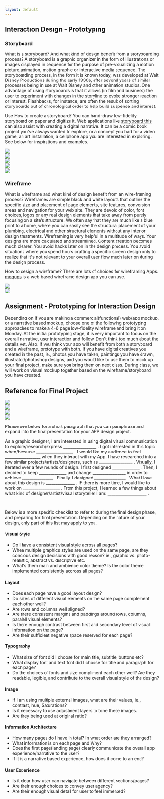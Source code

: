 ```yaml
---
layout: default 
---
```


## Interaction Design - Prototyping

### Storyboard

What is a storyboard? And what kind of design benefit from a storyboarding process? 
A storyboard is a graphic organizer in the form of illustrations or images displayed in sequence for the purpose of pre-visualizing a motion picture,animation, motion graphic or interactive media sequence. The storyboarding process, in the form it is known today, was developed at Walt Disney Productions during the early 1930s, after several years of similar processes being in use at Walt Disney and other animation studios. One advantage of using storyboards is that it allows (in film and business) the user to experiment with changes in the storyline to evoke stronger reaction or interest. Flashbacks, for instance, are often the result of sorting storyboards out of chronological order to help build suspense and interest.


Use How to create a storyboard? You can hand-draw low-fidelity storyboard on paper and digitize it. Web applications like [storyboard this](https://www.storyboardthat.com/storyboard-creator) can also assist with creating a digital narrative. It can be a comic book project you've always wanted to explore, or a concept you had for a video game, an art installation, a cellphone app you are interested in exploring. See below for inspirations and examples.

<div class="row">
    <div class="col-lg-6">
        <img src="{{ '/img/week12/storyboard1.jpg' | prepend: site.baseurl }}" class="img-responsive">
    </div>
    <div class="col-lg-6">
        <img src="{{ '/img/week12/storyboard2.jpg' | prepend: site.baseurl }}" class="img-responsive">
    </div>
</div>
<div class="row">
    <div class="col-lg-6">
        <img src="{{ '/img/week12/storyboard3.jpg' | prepend: site.baseurl }}" class="img-responsive">
    </div>
    <div class="col-lg-6">
        <img src="{{ '/img/week12/storyboard4.jpg' | prepend: site.baseurl }}" class="img-responsive">
    </div>
</div>
<div class="row">
    <div class="col-lg-6">
        <img src="{{ '/img/week12/storyboard5.jpg' | prepend: site.baseurl }}" class="img-responsive">
    </div>
</div>




### Wireframe
What is wireframe and what kind of design benefit from an wire-framing process? Wireframes are simple black and white layouts that outline the specific size and placement of page elements, site features, conversion areas and navigation for your web site. They are devoid of color, font choices, logos or any real design elements that take away from purely focusing on a site’s structure. We often say that they are much like a blue print to a home, where you can easily see the structural placement of your plumbing, electrical and other structural elements without any interior design treatments. Wireframing is very helpful in a multitude of ways. Your designs are more calculated and streamlined. Content creation becomes much clearer. You avoid hacks later on in the design process. You avoid situations where you spend hours crafting a specific screen design only to realize that it's not relevant to your overall user flow much later on during the design process.

How to design a wireframe? There are lots of choices for wireframing Apps. [moqups](https://moqups.com/) is a web based wireframe design app you can use.

<div class="row">
            <div class="col-lg-6">
                <img src="{{ '/img/week16/wireframe1.png' | prepend: site.baseurl }}" class="img-responsive">
            </div>
            <div class="col-lg-6">
                <img src="{{ '/img/week16/wireframe2.jpg' | prepend: site.baseurl }}" class="img-responsive">
            </div>
</div>


## Assignment - Prototyping for Interaction Design
Depending on if you are making a commercial(functional) web/app mockup, or a narrative based mockup, choose one of the following prototyping approaches to make a 4-6 page low-fidelity wireframe and bring it on Monday. At the initial prototyping stage, it is very important to focus on the overall narrative, user interaction and follow. Don't think too much about the details yet.  Also, if you think your app will benefit from both a storyboard and a wireframe, prototype with both. If you have digital creatives you created in the past, ie., photos you have taken, paintings you have drawn, illustrator/photoshop designs, and you would like to use them to mock up your final project, make sure you bring them on next class. During class, we will work on visual mockup together based on the wireframe/storyboard you have created.


## Reference for Final Project
<div class="row">
            <div class="col-lg-8">
                <img src="{{ '/img/week16/finalproject-mobileapp1.jpeg' | prepend: site.baseurl }}" class="img-responsive">
            </div>
            <div class="col-lg-8">
                <img src="{{ '/img/week16/finalproject-mobileapp2.jpeg' | prepend: site.baseurl }}" class="img-responsive">
            </div>
        <div class="col-lg-8">
                <img src="{{ '/img/week16/finalproject-mobileapp3.jpeg' | prepend: site.baseurl }}" class="img-responsive">
            </div>
        <div class="col-lg-8">
                <img src="{{ '/img/week16/finalproject-mobileapp4.jpeg' | prepend: site.baseurl }}" class="img-responsive">
            </div>
</div>


Please see below for a short paragraph that you can paraphrase and expand into the final presentation for your APP design project.
  
As a graphic designer, I am interested in using digital visual communication to explore/research/express _________________ . I got interested in this topic when/because ___________________ . I would like my audience to feel __________________ when they interact with my App. I have researched into a few similar projects/artists/designers, such as _________________ . Visually, I iterated over a few rounds of design. I first designed ______________ . Then, I decided to keep ______________ and change _________________ in order to achieve ________________ . Finally, I designed ________________ . What I love about this design is _______________ . IF there is more time, I would like to work on ___________________ . From this project, I learned a few things about what kind of designer/artist/visual storyteller I am: ____________________ .

<br>
    
Below is a more specific checklist to refer to during the final design phase, and preparing for final presentation. Depending on the nature of your design, only part of this list may apply to you.
    
#### Visual Style
 
* Do I have a consistent visual style across all pages?
* When multiple graphics styles are used on the same page, are they concious design decisions with good reason? ie., graphic vs. photo-realistic, abstract vs. discriptive etc.
* What's them main and ambience color theme? Is the color theme implemented consistently accross all pages?

#### Layout

* Does each page have a good layout design?
* Do sizes of different visual elements on the same page complement each other well?
* Are rows and columns well aligned?
* Are there consistent margins and paddings around rows, columns, paralell visual elements?
* Is there enough contrast between first and secondary level of visual information on the page?
* Are their sufficient negative space reserved for each page?
    
#### Typography

* What size of font did I choose for main title, subtitle, buttons etc?
* What display font and text font did I choose for title and paragraph for each page?
* Do the choices of fonts and size compliment each other well? Are they readable, legible, and contribute to the overall visual style of the design?

    
#### Image

* If I am using multiple external images, what are their values, ie., contrast, hue, Saturations?
* Is it necessary to use adjustment layers to tone these images.
* Are they being used at original ratio?

    
#### Information Architecture

* How many pages do I have in total? In what order are they arranged?
* What information is on each page and Why?
* Does the first page(landing page) clearly communicate the overall app experience/narrative to the user?
* If it is a narrative based experience, how does it come to an end?

#### User Experience

* Is it clear how user can navigate between different sections/pages? 
* Are their enough choices to convey user agency?
* Are their enough visual detail for user to feel immersed? 
        
